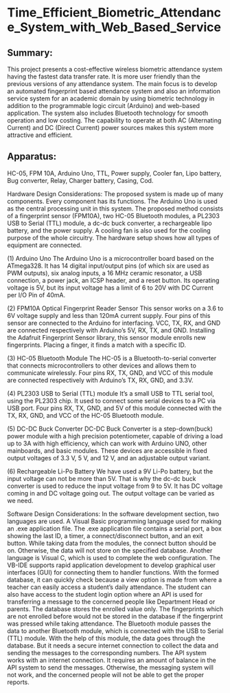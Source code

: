 # Time_Efficient_Biometric_Attendance_System_with_Web_Based_Service

## Summary:
This project presents a cost-effective wireless biometric attendance system having the fastest data transfer rate. It is more user friendly than the previous versions of any attendance system. The main focus is to develop an automated fingerprint based attendance system and also an information service system for an academic domain by using biometric technology in addition to the programmable logic circuit (Arduino) and web-based application. The system also includes Bluetooth technology for smooth operation and low costing. The capability to operate at both AC (Alternating Current) and DC (Direct Current) power sources makes this system more attractive and efficient.


## Apparatus:
HC-05, FPM 10A, Arduino Uno, TTL, Power supply, Cooler fan, Lipo battery, Bug converter, Relay, Charger battery, Casing, Cod.

Hardware Design Considerations:
The proposed system is made up of many components. Every component has its functions. The Arduino Uno is used as the central processing unit in this system. The proposed method consists of a fingerprint sensor (FPM10A), two HC-05 Bluetooth modules, a PL2303 USB to Serial (TTL) module, a dc-dc buck converter, a rechargeable lipo battery, and the power supply. A cooling fan is also used for the cooling purpose of the whole circuitry. The hardware setup shows how all types of equipment are connected.

(1)	Arduino Uno
The Arduino Uno is a microcontroller board based on the ATmega328. It has 14 digital input/output pins (of which six are used as PWM outputs), six analog inputs, a 16 MHz ceramic resonator, a USB connection, a power jack, an ICSP header, and a reset button. Its operating voltage is 5V, but its input voltage has a limit of 6 to 20V with DC Current per I/O Pin of 40mA.


(2)	FPM10A Optical Fingerprint Reader Sensor
This sensor works on a 3.6 to 6V voltage supply and less than 120mA current supply. Four pins of this sensor are connected to the Arduino for interfacing. VCC, TX, RX, and GND are connected respectively with Arduino’s 5V, RX, TX, and GND. Installing the Adafruit Fingerprint Sensor library, this sensor module enrolls new fingerprints. Placing a finger, it finds a match with a specific ID.


(3)	HC-05 Bluetooth Module
The HC-05 is a Bluetooth-to-serial converter that connects microcontrollers to other devices and allows them to communicate wirelessly. Four pins RX, TX, GND, and VCC of this module are connected respectively with Arduino’s TX, RX, GND, and 3.3V.


(4)	PL2303 USB to Serial (TTL) module
It’s a small USB to TTL serial tool, using the PL2303 chip. It used to connect some serial devices to a PC via USB port. Four pins RX, TX, GND, and 5V of this module connected with the TX, RX, GND, and VCC of the HC-05 Bluetooth module.


(5)	DC-DC Buck Converter
DC-DC Buck Converter is a step-down(buck) power module with a high precision potentiometer, capable of driving a load up to 3A with high efficiency, which can work with Arduino UNO, other mainboards, and basic modules. These devices are accessible in fixed output voltages of 3.3 V, 5 V, and 12 V, and an adjustable output variant.


(6)	Rechargeable Li-Po Battery
We have used a 9V Li-Po battery, but the input voltage can not be more than 5V. That is why the dc-dc buck converter is used to reduce the input voltage from 9 to 5V. It has DC voltage coming in and DC voltage going out. The output voltage can be varied as we need.

Software Design Considerations:
In the software development section, two languages are used. A Visual Basic programming language used for making an .exe application file. The .exe application file contains a serial port, a box showing the last ID, a timer, a connect/disconnect button, and an exit button. While taking data from the modules, the connect button should be on. Otherwise, the data will not store on the specified database. Another language is Visual C, which is used to complete the web configuration. The VB-IDE supports rapid application development to develop graphical user interfaces (GUI) for connecting them to handler functions. With the formed database, it can quickly check because a view option is made from where a teacher can easily access a student’s daily attendance. The student can also have access to the student login option where an API is used for transferring a message to the concerned people like Department Head or parents. The database stores the enrolled value only. The fingerprints which are not enrolled before would not be stored in the database if the fingerprint was pressed while taking attendance. The Bluetooth module passes the data to another Bluetooth module, which is connected with the USB to Serial (TTL) module. With the help of this module, the data goes through the database. But it needs a secure internet connection to collect the data and sending the messages to the corresponding numbers. The API system works with an internet connection. It requires an amount of balance in the API system to send the messages. Otherwise, the messaging system will not work, and the concerned people will not be able to get the proper reports.



 
